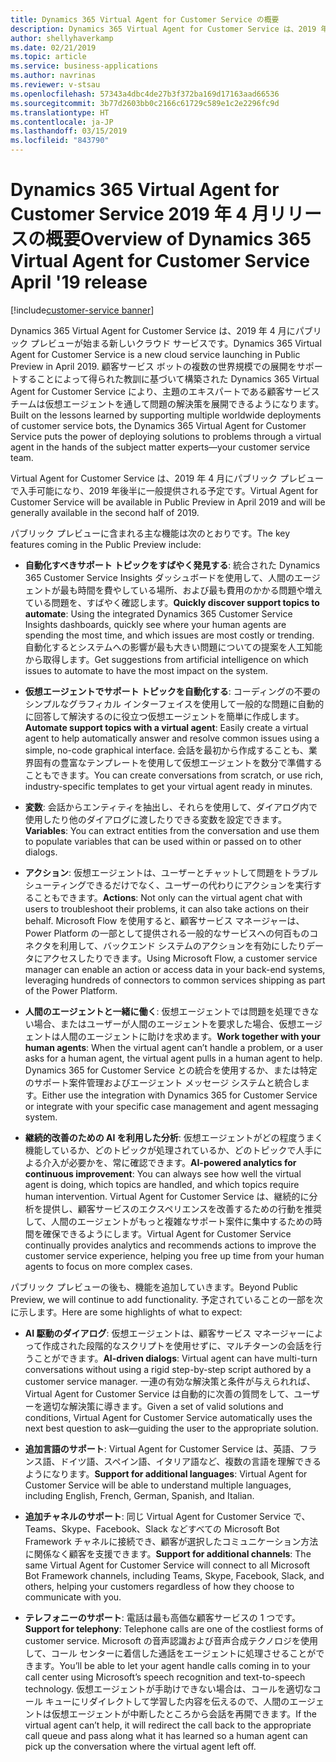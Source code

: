 ```yaml
---
title: Dynamics 365 Virtual Agent for Customer Service の概要
description: Dynamics 365 Virtual Agent for Customer Service は、2019 年 4 月にパブリック プレビューが始まる新しいクラウド サービスです。
author: shellyhaverkamp
ms.date: 02/21/2019
ms.topic: article
ms.service: business-applications
ms.author: navrinas
ms.reviewer: v-stsau
ms.openlocfilehash: 57343a4dbc4de27b3f372ba169d17163aad66536
ms.sourcegitcommit: 3b77d2603bb0c2166c61729c589e1c2e2296fc9d
ms.translationtype: HT
ms.contentlocale: ja-JP
ms.lasthandoff: 03/15/2019
ms.locfileid: "843790"
---
```

# <a name="overview-of-dynamics-365-virtual-agent-for-customer-service-april-19-release"></a><span data-ttu-id="2ff5c-103">Dynamics 365 Virtual Agent for Customer Service 2019 年 4 月リリースの概要</span><span class="sxs-lookup"><span data-stu-id="2ff5c-103">Overview of Dynamics 365 Virtual Agent for Customer Service April '19 release</span></span>
[!include[customer-service banner](../../../includes/dynamics365-ai-customer-service.md)]


<span data-ttu-id="2ff5c-104">Dynamics 365 Virtual Agent for Customer Service は、2019 年 4 月にパブリック プレビューが始まる新しいクラウド サービスです。</span><span class="sxs-lookup"><span data-stu-id="2ff5c-104">Dynamics 365 Virtual Agent for Customer Service is a new cloud service launching in Public Preview in April 2019.</span></span> <span data-ttu-id="2ff5c-105">顧客サービス ボットの複数の世界規模での展開をサポートすることによって得られた教訓に基づいて構築された Dynamics 365 Virtual Agent for Customer Service により、主題のエキスパートである顧客サービス チームは仮想エージェントを通して問題の解決策を展開できるようになります。</span><span class="sxs-lookup"><span data-stu-id="2ff5c-105">Built on the lessons learned by supporting multiple worldwide deployments of customer service bots, the Dynamics 365 Virtual Agent for Customer Service puts the power of deploying solutions to problems through a virtual agent in the hands of the subject matter experts—your customer service team.</span></span>  

<span data-ttu-id="2ff5c-106">Virtual Agent for Customer Service は、2019 年 4 月にパブリック プレビューで入手可能になり、2019 年後半に一般提供される予定です。</span><span class="sxs-lookup"><span data-stu-id="2ff5c-106">Virtual Agent for Customer Service will be available in Public Preview in April 2019 and will be generally available in the second half of 2019.</span></span>

<span data-ttu-id="2ff5c-107">パブリック プレビューに含まれる主な機能は次のとおりです。</span><span class="sxs-lookup"><span data-stu-id="2ff5c-107">The key features coming in the Public Preview include:</span></span>

* <span data-ttu-id="2ff5c-108">**自動化すべきサポート トピックをすばやく発見する**: 統合された Dynamics 365 Customer Service Insights ダッシュボードを使用して、人間のエージェントが最も時間を費やしている場所、および最も費用のかかる問題や増えている問題を、すばやく確認します。</span><span class="sxs-lookup"><span data-stu-id="2ff5c-108">**Quickly discover support topics to automate**: Using the integrated Dynamics 365 Customer Service Insights dashboards, quickly see where your human agents are spending the most time, and which issues are most costly or trending.</span></span> <span data-ttu-id="2ff5c-109">自動化するとシステムへの影響が最も大きい問題についての提案を人工知能から取得します。</span><span class="sxs-lookup"><span data-stu-id="2ff5c-109">Get suggestions from artificial intelligence on which issues to automate to have the most impact on the system.</span></span>

* <span data-ttu-id="2ff5c-110">**仮想エージェントでサポート トピックを自動化する**: コーディングの不要のシンプルなグラフィカル インターフェイスを使用して一般的な問題に自動的に回答して解決するのに役立つ仮想エージェントを簡単に作成します。</span><span class="sxs-lookup"><span data-stu-id="2ff5c-110">**Automate support topics with a virtual agent**: Easily create a virtual agent to help automatically answer and resolve common issues using a simple, no-code graphical interface.</span></span> <span data-ttu-id="2ff5c-111">会話を最初から作成することも、業界固有の豊富なテンプレートを使用して仮想エージェントを数分で準備することもできます。</span><span class="sxs-lookup"><span data-stu-id="2ff5c-111">You can create conversations from scratch, or use rich, industry-specific templates to get your virtual agent ready in minutes.</span></span>

* <span data-ttu-id="2ff5c-112">**変数**: 会話からエンティティを抽出し、それらを使用して、ダイアログ内で使用したり他のダイアログに渡したりできる変数を設定できます。</span><span class="sxs-lookup"><span data-stu-id="2ff5c-112">**Variables**: You can extract entities from the conversation and use them to populate variables that can be used within or passed on to other dialogs.</span></span>

* <span data-ttu-id="2ff5c-113">**アクション**: 仮想エージェントは、ユーザーとチャットして問題をトラブルシューティングできるだけでなく、ユーザーの代わりにアクションを実行することもできます。</span><span class="sxs-lookup"><span data-stu-id="2ff5c-113">**Actions**: Not only can the virtual agent chat with users to troubleshoot their problems, it can also take actions on their behalf.</span></span> <span data-ttu-id="2ff5c-114">Microsoft Flow を使用すると、顧客サービス マネージャーは、Power Platform の一部として提供される一般的なサービスへの何百ものコネクタを利用して、バックエンド システムのアクションを有効にしたりデータにアクセスしたりできます。</span><span class="sxs-lookup"><span data-stu-id="2ff5c-114">Using Microsoft Flow, a customer service manager can enable an action or access data in your back-end systems, leveraging hundreds of connectors to common services shipping as part of the Power Platform.</span></span>

* <span data-ttu-id="2ff5c-115">**人間のエージェントと一緒に働く**: 仮想エージェントでは問題を処理できない場合、またはユーザーが人間のエージェントを要求した場合、仮想エージェントは人間のエージェントに助けを求めます。</span><span class="sxs-lookup"><span data-stu-id="2ff5c-115">**Work together with your human agents**: When the virtual agent can’t handle a problem, or a user asks for a human agent, the virtual agent pulls in a human agent to help.</span></span> <span data-ttu-id="2ff5c-116">Dynamics 365 for Customer Service との統合を使用するか、または特定のサポート案件管理およびエージェント メッセージ システムと統合します。</span><span class="sxs-lookup"><span data-stu-id="2ff5c-116">Either use the integration with Dynamics 365 for Customer Service or integrate with your specific case management and agent messaging system.</span></span>

* <span data-ttu-id="2ff5c-117">**継続的改善のための AI を利用した分析**: 仮想エージェントがどの程度うまく機能しているか、どのトピックが処理されているか、どのトピックで人手による介入が必要かを、常に確認できます。</span><span class="sxs-lookup"><span data-stu-id="2ff5c-117">**AI-powered analytics for continuous improvement**: You can always see how well the virtual agent is doing, which topics are handled, and which topics require human intervention.</span></span> <span data-ttu-id="2ff5c-118">Virtual Agent for Customer Service は、継続的に分析を提供し、顧客サービスのエクスペリエンスを改善するための行動を推奨して、人間のエージェントがもっと複雑なサポート案件に集中するための時間を確保できるようにします。</span><span class="sxs-lookup"><span data-stu-id="2ff5c-118">Virtual Agent for Customer Service continually provides analytics and recommends actions to improve the customer service experience, helping you free up time from your human agents to focus on more complex cases.</span></span>

<span data-ttu-id="2ff5c-119">パブリック プレビューの後も、機能を追加していきます。</span><span class="sxs-lookup"><span data-stu-id="2ff5c-119">Beyond Public Preview, we will continue to add functionality.</span></span> <span data-ttu-id="2ff5c-120">予定されていることの一部を次に示します。</span><span class="sxs-lookup"><span data-stu-id="2ff5c-120">Here are some highlights of what to expect:</span></span>


* <span data-ttu-id="2ff5c-121">**AI 駆動のダイアログ**: 仮想エージェントは、顧客サービス マネージャーによって作成された段階的なスクリプトを使用せずに、マルチターンの会話を行うことができます。</span><span class="sxs-lookup"><span data-stu-id="2ff5c-121">**AI-driven dialogs**: Virtual agent can have multi-turn conversations without using a rigid step-by-step script authored by a customer service manager.</span></span> <span data-ttu-id="2ff5c-122">一連の有効な解決策と条件が与えられれば、Virtual Agent for Customer Service は自動的に次善の質問をして、ユーザーを適切な解決策に導きます。</span><span class="sxs-lookup"><span data-stu-id="2ff5c-122">Given a set of valid solutions and conditions, Virtual Agent for Customer Service automatically uses the next best question to ask—guiding the user to the appropriate solution.</span></span>

* <span data-ttu-id="2ff5c-123">**追加言語のサポート**: Virtual Agent for Customer Service は、英語、フランス語、ドイツ語、スペイン語、イタリア語など、複数の言語を理解できるようになります。</span><span class="sxs-lookup"><span data-stu-id="2ff5c-123">**Support for additional languages**: Virtual Agent for Customer Service will be able to understand multiple languages, including English, French, German, Spanish, and Italian.</span></span>

* <span data-ttu-id="2ff5c-124">**追加チャネルのサポート**: 同じ Virtual Agent for Customer Service で、Teams、Skype、Facebook、Slack などすべての Microsoft Bot Framework チャネルに接続でき、顧客が選択したコミュニケーション方法に関係なく顧客を支援できます。</span><span class="sxs-lookup"><span data-stu-id="2ff5c-124">**Support for additional channels**: The same Virtual Agent for Customer Service will connect to all Microsoft Bot Framework channels, including Teams, Skype, Facebook, Slack, and others, helping your customers regardless of how they choose to communicate with you.</span></span>

* <span data-ttu-id="2ff5c-125">**テレフォニーのサポート**: 電話は最も高価な顧客サービスの 1 つです。</span><span class="sxs-lookup"><span data-stu-id="2ff5c-125">**Support for telephony**: Telephone calls are one of the costliest forms of customer service.</span></span> <span data-ttu-id="2ff5c-126">Microsoft の音声認識および音声合成テクノロジを使用して、コール センターに着信した通話をエージェントに処理させることができます。</span><span class="sxs-lookup"><span data-stu-id="2ff5c-126">You’ll be able to let your agent handle calls coming in to your call center using Microsoft’s speech recognition and text-to-speech technology.</span></span> <span data-ttu-id="2ff5c-127">仮想エージェントが手助けできない場合は、コールを適切なコール キューにリダイレクトして学習した内容を伝えるので、人間のエージェントは仮想エージェントが中断したところから会話を再開できます。</span><span class="sxs-lookup"><span data-stu-id="2ff5c-127">If the virtual agent can’t help, it will redirect the call back to the appropriate call queue and pass along what it has learned so a human agent can pick up the conversation where the virtual agent left off.</span></span>
